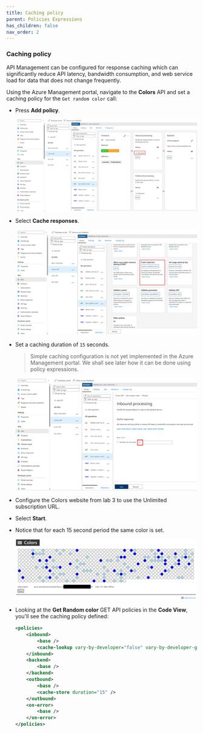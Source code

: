 ```yaml
---
title: Caching policy
parent: Policies Expressions
has_children: false
nav_order: 2
---
```



### Caching policy

API Management can be configured for response caching which can significantly reduce API latency, bandwidth consumption, and web service load for data that does not change frequently.

Using the Azure Management portal, navigate to the **Colors** API and set a caching policy for the `Get random color` call:
  - Press **Add policy**.

    ![APIM Adding Enable Caching](../../assets/images/apim-enable-caching-1.png)

  - Select **Cache responses**.

    ![APIM Enable Caching](../../assets/images/apim-enable-caching-2.png)

  - Set a caching duration of `15` seconds.
    > Simple caching configuration is not yet implemented in the Azure Management portal. We shall see later how it can be done using policy expressions.

    ![APIM Cache Duration](../../assets/images/apim-enable-caching-3.png)

- Configure the Colors website from lab 3 to use the Unlimited subscription URL.
- Select **Start**.
- Notice that for each 15 second period the same color is set.

  ![Colors Website Caching](../../assets/images/color-website-caching.png)

- Looking at the **Get Random color** GET API policies in the **Code View**, you'll see the caching policy defined:

  ```xml
  <policies>
      <inbound>
          <base />
          <cache-lookup vary-by-developer="false" vary-by-developer-groups="false" allow-private-response-caching="false" must-revalidate="false" downstream-caching-type="none" />
      </inbound>
      <backend>
          <base />
      </backend>
      <outbound>
          <base />
          <cache-store duration="15" />
      </outbound>
      <on-error>
          <base />
      </on-error>
  </policies>
  ```